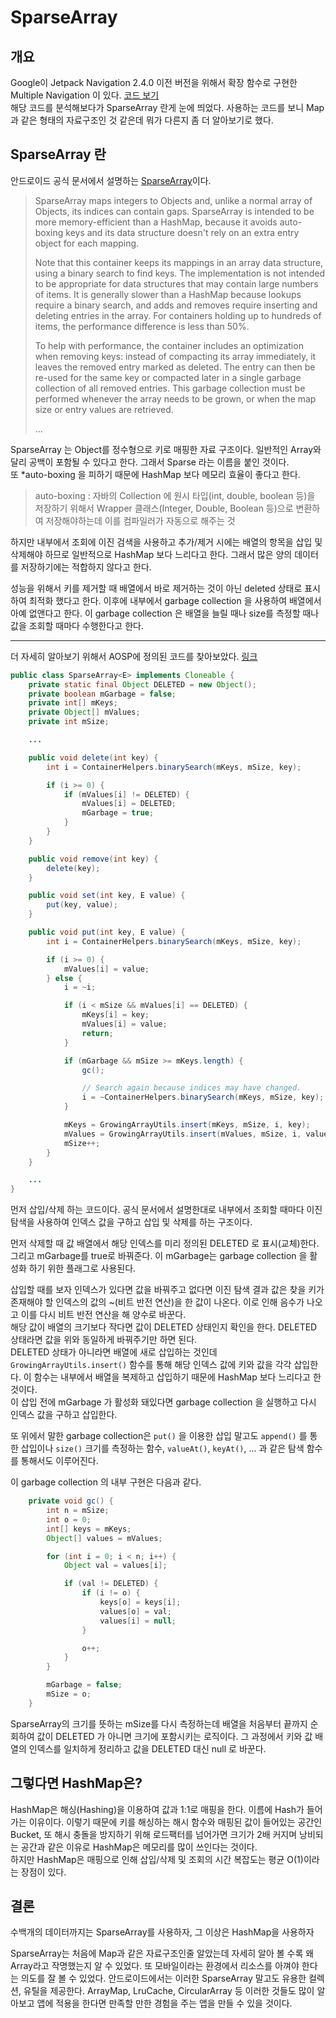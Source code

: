 # SparseArray

## 개요

Google이 Jetpack Navigation 2.4.0 이전 버전을 위해서 확장 함수로 구현한 Multiple Navigation 이 있다. [코드 보기](https://github.com/android/architecture-components-samples/blob/8f4936b34ec84f7f058fba9732b8692e97c65d8f/NavigationAdvancedSample/app/src/main/java/com/example/android/navigationadvancedsample/NavigationExtensions.kt)  
해당 코드를 분석해보다가 SparseArray 란게 눈에 띄었다. 사용하는 코드를 보니 Map 과 같은 형태의 자료구조인 것 같은데 뭐가 다른지 좀 더 알아보기로 했다.

## SparseArray 란

안드로이드 공식 문서에서 설명하는 [SparseArray](https://developer.android.com/reference/android/util/SparseArray)이다.

> SparseArray maps integers to Objects and, unlike a normal array of Objects, its indices can contain gaps. SparseArray is intended to be more memory-efficient than a HashMap, because it avoids auto-boxing keys and its data structure doesn't rely on an extra entry object for each mapping.
>
> Note that this container keeps its mappings in an array data structure, using a binary search to find keys. The implementation is not intended to be appropriate for data structures that may contain large numbers of items. It is generally slower than a HashMap because lookups require a binary search, and adds and removes require inserting and deleting entries in the array. For containers holding up to hundreds of items, the performance difference is less than 50%.
>
> To help with performance, the container includes an optimization when removing keys: instead of compacting its array immediately, it leaves the removed entry marked as deleted. The entry can then be re-used for the same key or compacted later in a single garbage collection of all removed entries. This garbage collection must be performed whenever the array needs to be grown, or when the map size or entry values are retrieved.
>
> ...

SparseArray 는 Object를 정수형으로 키로 매핑한 자료 구조이다. 일반적인 Array와 달리 공백이 포함될 수 있다고 한다. 그래서 Sparse 라는 이름을 붙인 것이다.  
또 *auto-boxing 을 피하기 때문에 HashMap 보다 메모리 효율이 좋다고 한다.

> auto-boxing : 자바의 Collection 에 원시 타입(int, double, boolean 등)을 저장하기 위해서 Wrapper 클래스(Integer, Double, Boolean 등)으로 변환하여 저장해야하는데 이를 컴파일러가 자동으로 해주는 것

하지만 내부에서 조회에 이진 검색을 사용하고 추가/제거 시에는 배열의 항목을 삽입 및 삭제해야 하므로 일반적으로 HashMap 보다 느리다고 한다. 그래서 많은 양의 데이터를 저장하기에는 적합하지 않다고 한다.

성능을 위해서 키를 제거할 때 배열에서 바로 제거하는 것이 아닌 deleted 상태로 표시하여 최적화 했다고 한다. 이후에 내부에서 garbage collection 을 사용하여 배열에서 아예 없앤다고 한다. 이 garbage collection 은 배열을 늘릴 때나 size를 측정할 때나 값을 조회할 때마다 수행한다고 한다.

---

더 자세히 알아보기 위해서 AOSP에 정의된 코드를 찾아보았다. [링크](https://cs.android.com/android/platform/superproject/main/+/main:frameworks/base/core/java/android/util/SparseArray.java)

```java
public class SparseArray<E> implements Cloneable {
    private static final Object DELETED = new Object();
    private boolean mGarbage = false;
    private int[] mKeys;
    private Object[] mValues;
    private int mSize;

    ...

    public void delete(int key) {
        int i = ContainerHelpers.binarySearch(mKeys, mSize, key);

        if (i >= 0) {
            if (mValues[i] != DELETED) {
                mValues[i] = DELETED;
                mGarbage = true;
            }
        }
    }

    public void remove(int key) {
        delete(key);
    }

    public void set(int key, E value) {
        put(key, value);
    }

    public void put(int key, E value) {
        int i = ContainerHelpers.binarySearch(mKeys, mSize, key);

        if (i >= 0) {
            mValues[i] = value;
        } else {
            i = ~i;

            if (i < mSize && mValues[i] == DELETED) {
                mKeys[i] = key;
                mValues[i] = value;
                return;
            }

            if (mGarbage && mSize >= mKeys.length) {
                gc();

                // Search again because indices may have changed.
                i = ~ContainerHelpers.binarySearch(mKeys, mSize, key);
            }

            mKeys = GrowingArrayUtils.insert(mKeys, mSize, i, key);
            mValues = GrowingArrayUtils.insert(mValues, mSize, i, value);
            mSize++;
        }
    }

    ...
}

```

먼저 삽입/삭제 하는 코드이다. 공식 문서에서 설명한대로 내부에서 조회할 때마다 이진 탐색을 사용하여 인덱스 값을 구하고 삽입 및 삭제를 하는 구조이다.

먼저 삭제할 때 값 배열에서 해당 인덱스를 미리 정의된 DELETED 로 표시(교체)한다. 그리고 mGarbage를 true로 바꿔준다. 이 mGarbage는 garbage collection 을 활성화 하기 위한 플래그로 사용된다.

삽입할 때를 보자 인덱스가 있다면 값을 바꿔주고 없다면 이진 탐색 결과 값은 찾을 키가 존재해야 할 인덱스의 값의 ~(비트 반전 연산)을 한 값이 나온다. 이로 인해 음수가 나오고 이를 다시 비트 반전 연산을 해 양수로 바꾼다.  
해당 값이 배열의 크기보다 작다면 값이 DELETED 상태인지 확인을 한다. DELETED 상태라면 값을 위와 동일하게 바꿔주기만 하면 된다.  
DELETED 상태가 아니라면 배열에 새로 삽입하는 것인데 `GrowingArrayUtils.insert()` 함수를 통해 해당 인덱스 값에 키와 값을 각각 삽입한다. 이 함수는 내부에서 배열을 복제하고 삽입하기 때문에 HashMap 보다 느리다고 한 것이다.  
이 삽입 전에 mGarbage 가 활성화 돼있다면 garbage collection 을 실행하고 다시 인덱스 값을 구하고 삽입한다.

또 위에서 말한 garbage collection은 `put()` 을 이용한 삽입 말고도 `append()` 를 통한 삽입이나 `size()` 크기를 측정하는 함수, `valueAt()`, `keyAt()`, ... 과 같은 탐색 함수를 통해서도 이루어진다.

이 garbage collection 의 내부 구현은 다음과 같다.

```java
    private void gc() {
        int n = mSize;
        int o = 0;
        int[] keys = mKeys;
        Object[] values = mValues;

        for (int i = 0; i < n; i++) {
            Object val = values[i];

            if (val != DELETED) {
                if (i != o) {
                    keys[o] = keys[i];
                    values[o] = val;
                    values[i] = null;
                }

                o++;
            }
        }

        mGarbage = false;
        mSize = o;
    }
```

SparseArray의 크기를 뜻하는 mSize를 다시 측정하는데 배열을 처음부터 끝까지 순회하여 값이 DELETED 가 아니면 크기에 포함시키는 로직이다. 그 과정에서 키와 값 배열의 인덱스를 일치하게 정리하고 값을 DELETED 대신 null 로 바꾼다.

## 그렇다면 HashMap은?

HashMap은 해싱(Hashing)을 이용하여 값과 1:1로 매핑을 한다. 이름에 Hash가 들어가는 이유이다. 이렇기 때문에 키를 해싱하는 해시 함수와 매핑된 값이 들어있는 공간인 Bucket, 또 해시 충돌을 방지하기 위해 로드팩터를 넘어가면 크기가 2배 커지며 낭비되는 공간과 같은 이유로 HashMap은 메모리를 많이 쓰인다는 것이다.  
하지만 HashMap은 매핑으로 인해 삽입/삭제 및 조회의 시간 복잡도는 평균 O(1)이라는 장점이 있다.

## 결론

수백개의 데이터까지는 SparseArray를 사용하자, 그 이상은 HashMap을 사용하자

SparseArray는 처음에 Map과 같은 자료구조인줄 알았는데 자세히 알아 볼 수록 왜 Array라고 작명했는지 알 수 있었다. 또 모바일이라는 환경에서 리소스를 아껴야 한다는 의도를 잘 볼 수 있었다. 안드로이드에서는 이러한 SparseArray 말고도 유용한 컬렉션, 유틸을 제공한다. ArrayMap, LruCache, CircularArray 등 이러한 것들도 많이 알아보고 앱에 적용을 한다면 만족할 만한 경험을 주는 앱을 만들 수 있을 것이다.
